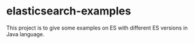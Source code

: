 # elasticsearch-examples
This project is to give some examples on ES with different ES versions in Java language.
